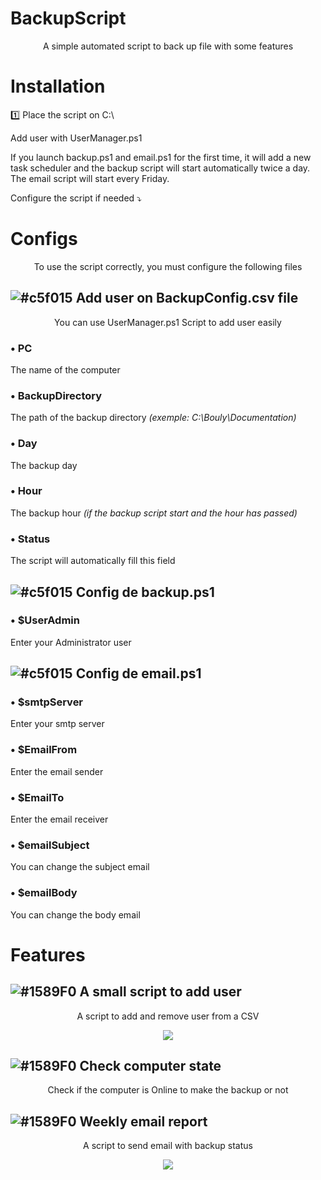 # BackupScript

<p align="center">
A simple automated script to back up file with some features
</p>

# Installation

1️⃣ Place the script on C:\

Add user with UserManager.ps1

If you launch backup.ps1 and email.ps1 for the first time, it will add a new task scheduler and the backup script will start automatically twice a day. The email script will start every Friday.

Configure the script if needed ⤵️

# Configs

<p align="center">
To use the script correctly, you must configure the following files
</p>
  
## ![#c5f015](https://placehold.co/15x15/c5f015/c5f015.png) **Add user on BackupConfig.csv file**

<p align="center">
You can use UserManager.ps1 Script to add user easily
</p>
  
### • PC 
  The name of the computer

### • BackupDirectory       
  The path of the backup directory *(exemple: C:\Bouly\Documentation)*

### • Day                
  The backup day

### • Hour                  
  The backup hour *(if the backup script start and the hour has passed)*

### • Status                
  The script will automatically fill this field

## ![#c5f015](https://placehold.co/15x15/c5f015/c5f015.png) **Config de backup.ps1**

### • $UserAdmin

  Enter your Administrator user

## ![#c5f015](https://placehold.co/15x15/c5f015/c5f015.png) **Config de email.ps1**

### • $smtpServer

  Enter your smtp server

### • $EmailFrom

  Enter the email sender

### • $EmailTo

  Enter the email receiver

### • $emailSubject

  You can change the subject email

### • $emailBody

  You can change the body email

# Features

## ![#1589F0](https://placehold.co/15x15/1589F0/1589F0.png) **A small script to add user**

<p align="center">
A script to add and remove user from a CSV
</p>

<p align="center">
  <img src="https://github.com/Bouly/BackupScript/assets/94909482/9b3ace8e-71c0-499c-b83a-c33943fbcdd0"/>
</p>
  
## ![#1589F0](https://placehold.co/15x15/1589F0/1589F0.png) **Check computer state**

<p align="center">
Check if the computer is Online to make the backup or not
</p>
  
## ![#1589F0](https://placehold.co/15x15/1589F0/1589F0.png) **Weekly email report**

<p align="center">
  A script to send email with backup status
</p>

<p align="center">
  <img src="https://github.com/Bouly/BackupScript/assets/94909482/d5af72bf-0f2f-4fe7-b195-7a505dbcce95"/>
</p>
